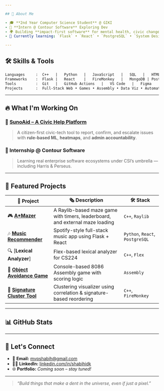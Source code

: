 ```yaml
---

## 🧠 About Me

- 🎓 **2nd Year Computer Science Student** @ GIKI
- 💼 **Intern @ Contour Software** Exploring Dev
- 🌍 Building **impact-first software** for mental health, civic change & education
- 🧠 Currently learning: `Flask` • `React` • `PostgreSQL` • `System Design` • `GitHub Actions`

---
```


## 🛠️ Skills & Tools

```txt
Languages     :  C++   |   Python   |   JavaScript   |   SQL   |   HTML/CSS
Frameworks    :  Flask |   React    |   FireMonkey   |   MongoDB | PostgreSQL
Tools         :  Git   |   GitHub Actions   |   VS Code   |   Figma
Projects      :  Full-Stack Web • Games • Assembly • Data Viz • Automation
```

---

## 🔥 What I'm Working On

### 🧹 [SunoAid – A Civic Help Platform](https://github.com/shabihidk/SunoAid)

> A citizen-first civic-tech tool to report, confirm, and escalate issues with **rule-based ML**, **heatmaps**, and **admin accountability**.

### 💼 Internship @ Contour Software

> Learning real enterprise software ecosystems under CSI’s umbrella — including Harris & Perseus.

---

## 📂 Featured Projects

| 🌟 Project                                                                                          | 🗞️ Description                                                              | 🛠️ Stack                       |
| --------------------------------------------------------------------------------------------------- | ---------------------------------------------------------------------------- | ------------------------------- |
| 🎮 [**A\*Mazer**](https://github.com/shabihidk/A-Mazer)                                             | A Raylib-based maze game with timers, leaderboard, and external maze loading | `C++`, `Raylib`                 |
| 🎶 [**Music Recommender**](https://github.com/shabihidk/Music-Recommendation-System)                | Spotify-style full-stack music app using Flask + React                       | `Python`, `React`, `PostgreSQL` |
| 🔍 [**Lexical Analyzer**]                                                                           | Flex-based lexical analyzer for CS224                                        | `C++`, `Flex`                   |
| 🧱 [**Object Avoidance Game**](https://github.com/shabihidk/Object-Avoidance-Game-in-Assembly-8086) | Console-based 8086 Assembly game with scoring logic                          | `Assembly`                      |
| 🔬 [**Signature Cluster Tool**](https://github.com/shabihidk/SignatureClusterTool)                  | Clustering visualizer using correlation & signature-based reordering         | `C++`, `FireMonkey`             |

---

## 📊 GitHub Stats

---

## 📩 Let's Connect

- 📧 **Email:** [mvpshabih@gmail.com](mailto\:mvpshabih@gmail.com)
- 🧑‍💼 **LinkedIn:** [linkedin.com/in/shabihidk](https://linkedin.com/in/shabihidk)
- 🌐 **Portfolio:** *Coming soon – stay tuned!*

---

> *“Build things that make a dent in the universe, even if just a pixel.”*

